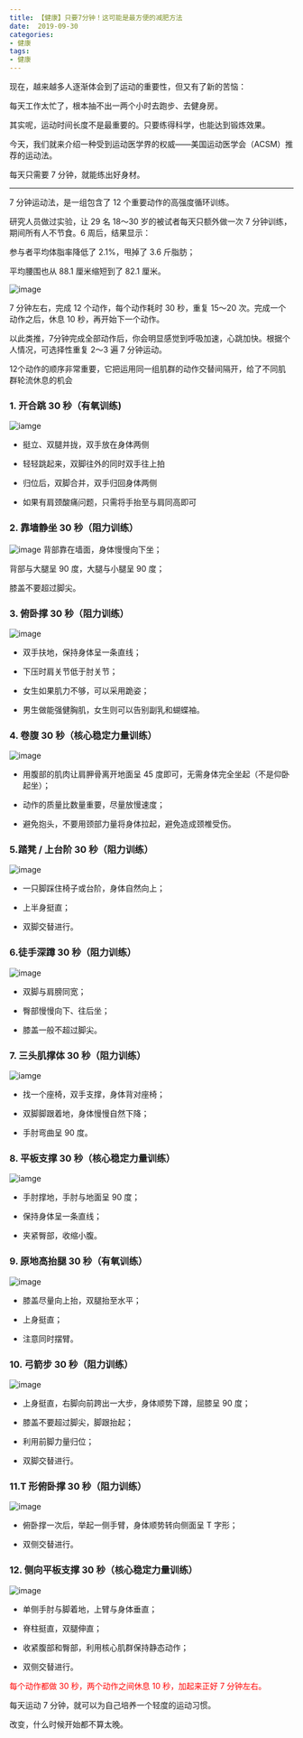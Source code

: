 ```yaml
---
title: 【健康】只要7分钟！这可能是最方便的减肥方法
date:  2019-09-30
categories: 
- 健康 
tags: 
- 健康 
---
```


现在，越来越多人逐渐体会到了运动的重要性，但又有了新的苦恼：

每天工作太忙了，根本抽不出一两个小时去跑步、去健身房。

其实呢，运动时间长度不是最重要的。只要练得科学，也能达到锻炼效果。

今天，我们就来介绍一种受到运动医学界的权威——美国运动医学会（ACSM）推荐的运动法。

每天只需要 7 分钟，就能练出好身材。

---

7 分钟运动法，是一组包含了 12 个重要动作的高强度循环训练。

研究人员做过实验，让 29 名 18～30 岁的被试者每天只额外做一次 7 分钟训练，期间所有人不节食。6 周后，结果显示：



参与者平均体脂率降低了 2.1%，甩掉了 3.6 斤脂肪；

平均腰围也从 88.1 厘米缩短到了 82.1 厘米。

![image](./640.gif)


7 分钟左右，完成 12 个动作，每个动作耗时 30 秒，重复 15～20 次。完成一个动作之后，休息 10 秒，再开始下一个动作。

以此类推，7分钟完成全部动作后，你会明显感觉到呼吸加速，心跳加快。根据个人情况，可选择性重复 2～3 遍 7 分钟运动。

12个动作的顺序非常重要，它把运用同一组肌群的动作交替间隔开，给了不同肌群轮流休息的机会


### 1. 开合跳 30 秒（有氧训练)
![iamge](./1.gif)
- 挺立、双腿并拢，双手放在身体两侧

- 轻轻跳起来，双脚往外的同时双手往上拍

- 归位后，双脚合并，双手归回身体两侧

- 如果有肩颈酸痛问题，只需将手抬至与肩同高即可

### 2. 靠墙静坐 30 秒（阻力训练）
![image](./2.gif)
背部靠在墙面，身体慢慢向下坐；

背部与大腿呈 90 度，大腿与小腿呈 90 度；

膝盖不要超过脚尖。

### 3. 俯卧撑 30 秒（阻力训练）
![image](./3.gif)
- 双手扶地，保持身体呈一条直线；

- 下压时肩关节低于肘关节；

- 女生如果肌力不够，可以采用跪姿；

- 男生做能强健胸肌，女生则可以告别副乳和蝴蝶袖。
### 4. 卷腹 30 秒（核心稳定力量训练）
![image](./4.gif)
- 用腹部的肌肉让肩胛骨离开地面呈 45 度即可，无需身体完全坐起（不是仰卧起坐）；

- 动作的质量比数量重要，尽量放慢速度；

- 避免抱头，不要用颈部力量将身体拉起，避免造成颈椎受伤。

### 5.踏凳 / 上台阶 30 秒（阻力训练）
![image](./5.gif)
- 一只脚踩住椅子或台阶，身体自然向上；

- 上半身挺直；

- 双脚交替进行。

### 6.徒手深蹲 30 秒（阻力训练）
![image](./6.gif)
- 双脚与肩膀同宽；
      
- 臀部慢慢向下、往后坐；
      
- 膝盖一般不超过脚尖。

### 7. 三头肌撑体 30 秒（阻力训练）
![iamge](./7.gif)

- 找一个座椅，双手支撑，身体背对座椅；
       
-  双脚脚跟着地，身体慢慢自然下降；
       
-   手肘弯曲呈 90 度。
       

### 8. 平板支撑 30 秒（核心稳定力量训练）
![iamge](./8.gif)
       
- 手肘撑地，手肘与地面呈 90 度；
       
- 保持身体呈一条直线；
       
- 夹紧臀部，收缩小腹。

### 9. 原地高抬腿 30 秒（有氧训练）
![image](./9.gif)

- 膝盖尽量向上抬，双腿抬至水平；

- 上身挺直；

- 注意同时摆臂。

### 10. 弓箭步 30 秒（阻力训练）
![image](./10.gif)

-    上身挺直，右脚向前跨出一大步，身体顺势下蹲，屈膝呈 90 度；
        
-    膝盖不要超过脚尖，脚跟抬起；
        
-    利用前脚力量归位；
        
-   双脚交替进行。
        

### 11.T 形俯卧撑 30 秒（阻力训练）
![image](./11.gif)

-  俯卧撑一次后，举起一侧手臂，身体顺势转向侧面呈 T 字形；
       
-  双侧交替进行。


### 12. 侧向平板支撑 30 秒（核心稳定力量训练）
![image](./12.gif)

-   单侧手肘与脚着地，上臂与身体垂直；
        
-   脊柱挺直，双腿伸直；
        
-   收紧腹部和臀部，利用核心肌群保持静态动作；
        
-   双侧交替进行。
        
        
<font color="red"> 每个动作都做 30 秒，两个动作之间休息 10 秒，加起来正好 7 分钟左右。</font>

每天运动 7 分钟，就可以为自己培养一个轻度的运动习惯。

改变，什么时候开始都不算太晚。

